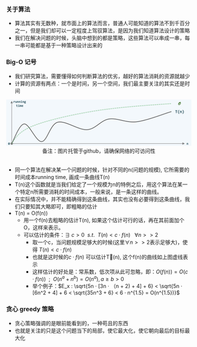 ### 关于算法

- 算法其实有无数种，就市面上的算法而言，普通人可能知道的算法不到千百分之一，但是我们却可以一定程度上驾驭算法，是因为我们知道算法设计的策略
- 我们在解决问题的时候，头脑中想到的都是策略，这些算法可以串成一串，每一串可能都是基于一种策略设计出来的

### Big-O 记号

- 我们研究算法，需要懂得如何判断算法的优劣，越好的算法消耗的资源就越少
- 计算的资源有两点：一个是时间，另一个空间，我们最主要关注的其实还是时间

<div align="center">
    <img width="600" src="./screenshot/47.jpg">
    <br />
    <div style="text-align:center">备注：图片托管于github，请确保网络的可访问性</div>
    <br />
</div>

- 同一个算法在解决某一个问题的时候，针对不同的n(问题的规模), 它所需要的时间成本running time, 画成一条曲线T(n)
- T(n)这个函数就是当我们给定了一个规模为n的特例之后，用这个算法在某一个特定n所需要消耗的时间成本，一般来说，是一条这样的曲线。
- 在实际情况中，并不能精确得到这条曲线，其实也没有必要得到这条曲线，我们只要知其大略即可，即粗略的估计
- T(n) = O(f(n))
    * 用一个f(n)去粗略的估计T(n), 如果这个估计可行的话，再在其前面加个O，这样来表示。
    * 可以估计的条件：$\exists \ c > 0 \ \ s.t. \ \ T(n) < c·f(n) \ \ \ \forall n >> 2$
        * 取一个c，当问题规模足够大的时候(这里$\forall n >> 2$表示足够大)，使得 $T(n) < c·f(n)$
        * 也就是这时候的$c·f(n)$ 可以估计T(n), 这个f(n)的曲线如上图虚线表示
        * 这样估计的好处是：常系数，低次项从此可忽略，即：$O(f(n)) = O(c·f(n)) \ \ ; \ \ O(n^a + n^b) = O(n^a), a \geq b > 0$
        * 举个例子：$E_x : \sqrt{5n · [3n · （n + 2) + 4] + 6} < \sqrt{5n · [6n^2 + 4] + 6 <  \sqrt{35n^3 + 6} < 6 · n^{1.5} = O(n^{1.5})}$

### 贪心 greedy 策略

- 贪心策略强调的是眼前能看到的，一种苟且的东西
- 也就是关注的只是这个问题当下的局部，使它最大化，使它朝向最后的目标最大化

